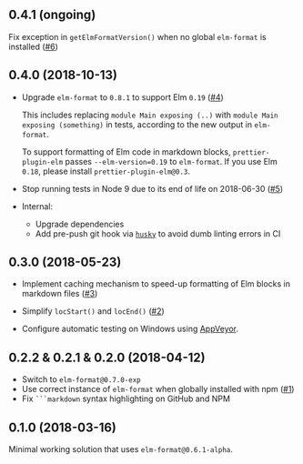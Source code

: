 ## 0.4.1 (ongoing)

Fix exception in `getElmFormatVersion()` when no global `elm-format` is installed ([#6](https://github.com/gicentre/prettier-plugin-elm/issues/6))

## 0.4.0 (2018-10-13)

- Upgrade `elm-format` to `0.8.1` to support Elm `0.19` ([#4](https://github.com/gicentre/prettier-plugin-elm/issues/4))

  This includes replacing `module Main exposing (..)` with `module Main exposing (something)` in tests, according to the new output in `elm-format`.

  To support formatting of Elm code in markdown blocks, `prettier-plugin-elm` passes `--elm-version=0.19` to `elm-format`.
  If you use Elm `0.18`, please install `prettier-plugin-elm@0.3`.

- Stop running tests in Node 9 due to its end of life on 2018-06-30 ([#5](https://github.com/gicentre/prettier-plugin-elm/issues/5))

- Internal:
  - Upgrade dependencies
  - Add pre-push git hook via [`husky`](https://github.com/typicode/husky) to avoid dumb linting errors in CI

## 0.3.0 (2018-05-23)

- Implement caching mechanism to speed-up formatting of Elm blocks in markdown files ([#3](https://github.com/gicentre/prettier-plugin-elm/issues/3))

- Simplify `locStart()` and `locEnd()` ([#2](https://github.com/gicentre/prettier-plugin-elm/issues/2))

- Configure automatic testing on Windows using [AppVeyor](http://appveyor.com/).

## 0.2.2 & 0.2.1 & 0.2.0 (2018-04-12)

- Switch to `elm-format@0.7.0-exp`
- Use correct instance of `elm-format` when globally installed with npm ([#1](https://github.com/gicentre/prettier-plugin-elm/issues/1))
- Fix ` ```markdown ` syntax highlighting on GitHub and NPM

## 0.1.0 (2018-03-16)

Minimal working solution that uses `elm-format@0.6.1-alpha`.
